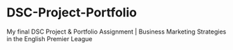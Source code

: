 # DSC-Project-Portfolio
My final DSC Project &amp; Portfolio Assignment | Business Marketing Strategies in the English Premier League
